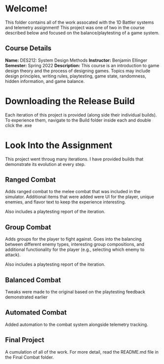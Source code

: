 # Welcome!
This folder contains all of the work assocated with the 1D Battler systems and telemetry assignment! This project was one of two in the course described below and focused on the balance/playtesting of a game system.

## Course Details
**Name:** DES212: System Design Methods
**Instructor:** Benjamin Ellinger
**Semester:** Spring 2022
**Description:** This course is an introduction to game design theory and
the process of designing games. Topics may include design
principles, writing rules, playtesting, game state, randomness,
hidden information, and game balance.

# Downloading the Release Build
Each iteration of this project is provided (along side their individual builds). To experience them, navigate to the Build folder inside each and double click the .exe

# Look Into the Assignment
This project went throug many iterations. I have provided builds that demonstrate its evolution at every step.

## Ranged Combat
Adds ranged combat to the melee combat that was included in the simulator. Additional items that were added were UI for the player, unique enemies, and flavor text to keep the experience interesting.

Also includes a playtesting report of the iteration.

## Group Combat
Adds groups for the player to fight against. Goes into the balancing between different enemy types, interesting group compositions, and additional functionality for the player (e.g., selecting which enemy to attack).

Also includes a playtesting report of the iteration.

## Balanced Combat
Tweaks were made to the original based on the playtesting feedback demonstrated earlier

## Automated Combat
Added automation to the combat system alongside telemetry tracking.

## Final Project
A cumulation of all of the work. For more detail, read the README.md file in the Final Combat folder.